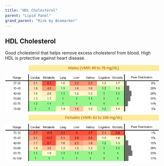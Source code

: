 ```yaml
---
title: "HDL Cholesterol"
parent: "Lipid Panel"
grand_parent: "Risk by Biomarker"
---
```



## HDL Cholesterol


Good cholesterol that helps remove excess cholesterol from blood. High HDL is protective against heart disease.

<div style="display: flex; flex-direction: column; gap: 10px;">

  <img src="/assets/images/vmrbiomarker_hdl__male.png" alt="HDL Cholesterol VMR Male" style="margin-left: 15%">
  <img src="/assets/images/rr_hdl__male.png" alt="HDL Cholesterol RR Male">

  <img src="/assets/images/vmrbiomarker_hdl__female.png" alt="HDL Cholesterol VMR Female" style="margin-left: 15%; ">
  <img src="/assets/images/rr_hdl__female.png" alt="HDL Cholesterol RR Female">

</div>




